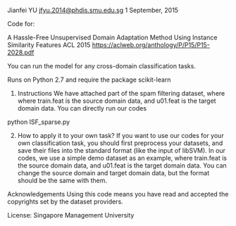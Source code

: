 Jianfei YU
jfyu.2014@phdis.smu.edu.sg
1 September, 2015

Code for:

A Hassle-Free Unsupervised Domain Adaptation Method Using Instance Similarity Features
ACL 2015
https://aclweb.org/anthology/P/P15/P15-2028.pdf

You can run the model for any cross-domain classification tasks.

Runs on Python 2.7 and require the package scikit-learn

1. Instructions
We have attached part of the spam filtering dataset, where where train.feat is the source domain data, and u01.feat is the target domain data.
You can directly run our codes

python ISF_sparse.py 

2. How to apply it to your own task?
If you want to use our codes for your own classification task, you should first preprocess your datasets, and save their files into the standard format (like the input of libSVM).
In our codes, we use a simple demo dataset as an example, where train.feat is the source domain data, and u01.feat is the target domain data.
You can change the source domain and target domain data, but the format should be the same with them.

Acknowledgements
Using this code means you have read and accepted the copyrights set by the dataset providers.

License:
Singapore Management University

